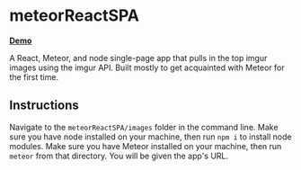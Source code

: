 # meteorReactSPA

**[Demo](https://meteor-react-imgur.herokuapp.com)**

A React, Meteor, and node single-page app that pulls in the top imgur images using the imgur API. Built mostly to get acquainted with Meteor for the first time.

## Instructions

Navigate to the `meteorReactSPA/images` folder in the command line. Make sure you have node installed on your machine, then run `npm i` to install node modules. Make sure you have Meteor installed on your machine, then run `meteor` from that directory. You will be given the app's URL.
